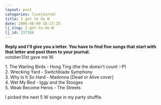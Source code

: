 ```yaml
---
layout: post
categories: livejournal
title: I get to do W
date: 2006-08-09 16:17:25
lj_slug: I-get-to-do-W
lj_id: 237384
---
```

**Reply and I'll give you a letter. You have to find five songs that start with that letter and post them to your journal.**   
october31st gave me W.  



1\. The Warling Birds - Hong Ting (the the doesn't count :-P)  
2\. Wrecking Yard - Switchblade Symphony  
3\. Why Is It So Hard - Madonna [Dead or Alive cover]  
4\. Wet My Bed - Iggy and the Stooges  
5\. Weak Become Heros - The Streets  



I picked the next 5 W songs in my party shuffle.
